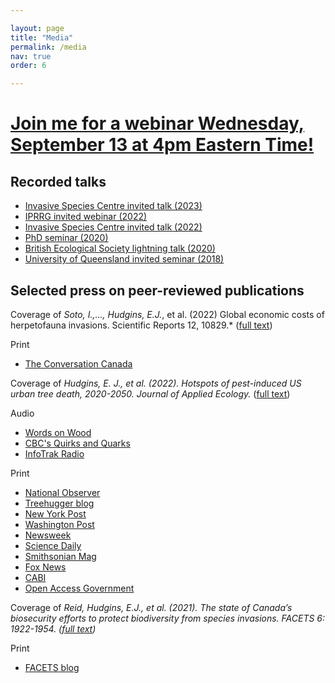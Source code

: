 ```yaml
---

layout: page
title: "Media"
permalink: /media
nav: true
order: 6

---
```


# [Join me for a webinar Wednesday, September 13 at 4pm Eastern Time!](https://www.dontmovefirewood.org/webinar_morebugsarecoming/)


## Recorded talks
- [Invasive Species Centre invited talk (2023)](https://www.youtube.com/watch?v=IPSWpRXVgqI)
- [IPRRG invited webinar (2022)](https://www.youtube.com/watch?v=uPpmb_2YjBQ)
- [Invasive Species Centre invited talk (2022)](https://youtu.be/F65PmhL8ueQ?t=1352)
- [PhD seminar (2020)](https://youtu.be/hceSoNLj4X4)
- [British Ecological Society lightning talk (2020)](https://www.youtube.com/watch?v=0f7S7nYMbVM)
- [University of Queensland invited seminar (2018)](https://www.youtube.com/watch?v=tK0CBbXwioM&t=143s)

## Selected press on peer-reviewed publications


Coverage of *Soto, I.,..., Hudgins, E.J.*, et al. (2022) Global economic costs of herpetofauna invasions. Scientific Reports 12, 10829.* ([full text](https://doi.org/10.1038/s41598-022-15079-9)) 

Print
- [The Conversation Canada](https://theconversation.com/invasive-reptile-and-amphibian-species-are-causing-billions-of-dollars-in-damages-globally-188680)

Coverage of *Hudgins, E. J., et al. (2022). Hotspots of pest-induced US urban tree death, 2020-2050. Journal of Applied Ecology.* ([full text](https://doi.org/10.1111/1365-2664.14141/))

Audio
- [Words on Wood](https://shows.acast.com/words-on-wood/episodes/s3e1-ash-under-threat)
- [CBC's Quirks and Quarks](https://www.cbc.ca/listen/live-radio/1-51-quirks-and-quarks/clip/15901522-the-urban-tree-canopy-facing-worst-case-scenario-near)
- [InfoTrak Radio](https://www.talkzone.com/episodes/199/11505.html)

Print
- [National Observer](https://www.nationalobserver.com/2022/07/14/news/scientists-tackling-one-invasive-species-another)
- [Treehugger blog](https://www.treehugger.com/invasive-insects-kill-million-trees-2050-5271729)
- [New York Post](https://nypost.com/2022/03/21/invasive-insects-could-kill-1-4-million-street-trees-by-2050/)
- [Washington Post](https://www.washingtonpost.com/science/2022/03/20/trees-pests-ash-borer/)
- [Newsweek](https://www.newsweek.com/invasive-insects-could-cost-us-900m-over-30-years-study-1687786)
- [Science Daily](https://www.sciencedaily.com/releases/2022/03/220314095722.htm)
- [Smithsonian Mag](https://www.smithsonianmag.com/smart-news/14-million-urban-trees-may-fall-to-invasive-insects-by-2050-180979752/)
- [Fox News](https://www.foxnews.com/science/invasive-insects-could-kill-over-a-million-street-trees-by-2050.amp)
- [CABI](https://www.cabi.org/forestscience/news/68430)
- [Open Access Government](https://www.openaccessgovernment.org/invasive-insects-danger-to-urban-trees/131531/)

Coverage of *Reid, Hudgins, E.J., et al. (2021). The state of Canada’s biosecurity efforts to protect biodiversity from species invasions. FACETS 6: 1922-1954. ([full text](https://doi.org/10.1139/facets-2021-0012))*

Print
- [FACETS blog](https://medium.com/facets/how-well-is-canada-prepared-to-manage-current-and-future-invasive-species-threats-to-biodiversity-a43b0f817fc5)


